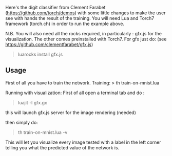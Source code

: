 Here's the digit classifier from Clement Farabet (https://github.com/torch/demos)
with some little changes to make the user see with hands the result of the training. 
You will need Lua and Torch7 framework (torch.ch) in order to run the example above. 

N.B. You will also need all the rocks required, in particularly : gfx.js for the visualization. The other comes preinstalled with Torch7. 
For gfx just do: (see https://github.com/clementfarabet/gfx.js)
> luarocks install gfx.js 


<h2> Usage </h2>
First of all you have to train the network. 
Training: 
> th train-on-mnist.lua

Running with visualization: 
First of all open a terminal tab and do : 
> luajit -l gfx.go

this will launch gfx.js server for the image rendering (needed)

then simply do: 
> th train-on-mnist.lua -v 

This will let you visualize every image tested with a label in the left corner telling you what the predicted value of the network is. 
